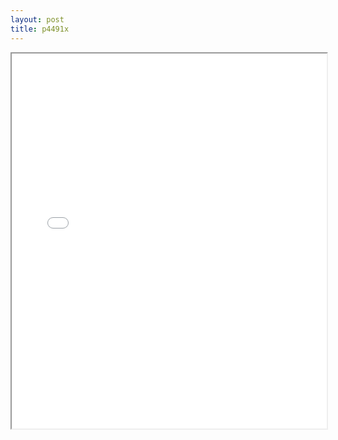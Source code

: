 ```yaml
---
layout: post
title: p4491x
---
```


<div class="pdf-container">
<iframe src="ea/assets/pdfs/p4491x.pdf" height="600" width="100%" allowFullScreen="true"></iframe>
</div>

